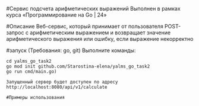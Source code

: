 

#Сервис подсчета арифметических выражений 
Выполнен в рамках курса «Программирование на Go | 24» 

#Описание 
Веб-сервис, который принимает от пользователя POST-запрос с арифметическим выражением и возвращает значение арифметического выражения или ошибку, если выражение некорректно 

#запуск
(Требования: go, git)
Выполните команды:
```(git clone git@github.com:Starostina-elena/yalms_go_task2.git
cd yalms_go_task2
go mod init github.com/Starostina-elena/yalms_go_task2
go run cmd/main.go)

Запущенный сервер будет доступен по адресу 
http://localhost:8080/api/v1/calculate

#Примеры использования 
